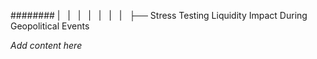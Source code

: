 ######## |   |   |   |   |   |   |   ├── Stress Testing Liquidity Impact During Geopolitical Events

*Add content here*